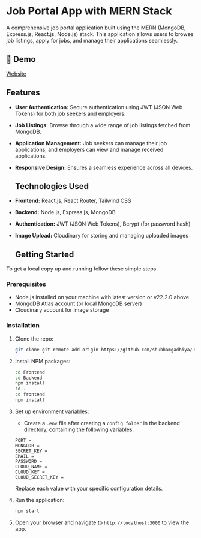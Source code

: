 # Job Portal App with MERN Stack

A comprehensive job portal application built using the MERN (MongoDB, Express.js, React.js, Node.js) stack. This application allows users to browse job listings, apply for jobs, and manage their applications seamlessly.

<h2>🚀 Demo</h2>

[Website](https://jobportalmern.netlify.app)<br />

## Features

- **User Authentication:** Secure authentication using JWT (JSON Web Tokens) for both job seekers and employers.
- **Job Listings:** Browse through a wide range of job listings fetched from MongoDB.
- **Application Management:** Job seekers can manage their job applications, and employers can view and manage received applications.
- **Responsive Design:** Ensures a seamless experience across all devices.

  ## Technologies Used

- **Frontend:** React.js, React Router, Tailwind CSS
- **Backend:** Node.js, Express.js, MongoDB
- **Authentication:** JWT (JSON Web Tokens), Bcrypt (for password hash)
- **Image Upload:** Cloudinary for storing and managing uploaded images
  
  ## Getting Started

To get a local copy up and running follow these simple steps.

### Prerequisites

- Node.js installed on your machine with latest version or v22.2.0 above
- MongoDB Atlas account (or local MongoDB server)
- Cloudinary account for image storage


### Installation

1. Clone the repo:
   ```sh
   git clone git remote add origin https://github.com/shubhamgadhiya/Job-Portal-MERN.git
   ```
2. Install NPM packages:
   ```sh
   cd Frontend
   cd Backend
   npm install
   cd..
   cd frontend
   npm install
   ```
3. Set up environment variables:
   - Create a `.env` file after creating a `config folder` in the backend directory, containing the following variables:
   ```env
   PORT = 
   MONGODB = 
   SECRET_KEY = 
   EMAIL = 
   PASSWORD = 
   CLOUD_NAME = 
   CLOUD_KEY =
   CLOUD_SECRET_KEY =
   ```

   Replace each value with your specific configuration details.

4. Run the application:
   ```sh
   npm start
   ```
5. Open your browser and navigate to `http://localhost:3000` to view the app.
